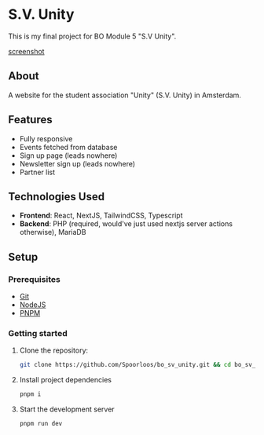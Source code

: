 # S.V. Unity

This is my final project for BO Module 5 "S.V Unity".

[screenshot](/screenshot.png)

## About

A website for the student association "Unity" (S.V. Unity) in Amsterdam.

## Features

- Fully responsive
- Events fetched from database
- Sign up page (leads nowhere)
- Newsletter sign up (leads nowhere)
- Partner list

## Technologies Used

- **Frontend**: React, NextJS, TailwindCSS, Typescript
- **Backend**: PHP (required, would've just used nextjs server actions otherwise), MariaDB

## Setup

### Prerequisites

- [Git](https://git-scm.com/downloads)
- [NodeJS](https://nodejs.org/en/download/package-manager)
- [PNPM](https://pnpm.io/installation#using-npm)

### Getting started

1. Clone the repository:
   ```bash
   git clone https://github.com/Spoorloos/bo_sv_unity.git && cd bo_sv_unity
   ```

2. Install project dependencies
   ```bash
   pnpm i
   ```

3. Start the development server
   ```bash
   pnpm run dev
   ```
